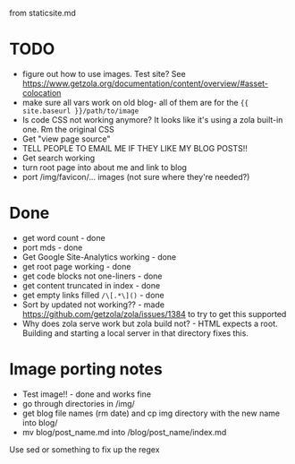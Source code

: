 from staticsite.md

# TODO

- figure out how to use images. Test site? See https://www.getzola.org/documentation/content/overview/#asset-colocation
- make sure all vars work on old blog- all of them are for the `{{ site.baseurl }}/path/to/image`
- Is code CSS not working anymore? It looks like it's using a zola built-in one. Rm the original CSS
- Get "view page source"
- TELL PEOPLE TO EMAIL ME IF THEY LIKE MY BLOG POSTS!!
- Get search working
- turn root page into about me and link to blog
- port /img/favicon/... images (not sure where they're needed?)

# Done

- get word count - done
- port mds - done
- Get Google Site-Analytics working - done
- get root page working - done
- get code blocks not one-liners - done
- get content truncated in index - done
- get empty links filled `/\[.*\]()` - done
- Sort by updated not working?? - made https://github.com/getzola/zola/issues/1384 to try to get this supported
- Why does zola serve work but zola build not? - HTML expects a root. Building and starting a local server in that directory fixes this.

# Image porting notes

- Test image!! - done and works fine
- go through directories in /img/
- get blog file names (rm date) and cp img directory with the new name into blog/
- mv blog/post_name.md into /blog/post_name/index.md

Use sed or something to fix up the regex
